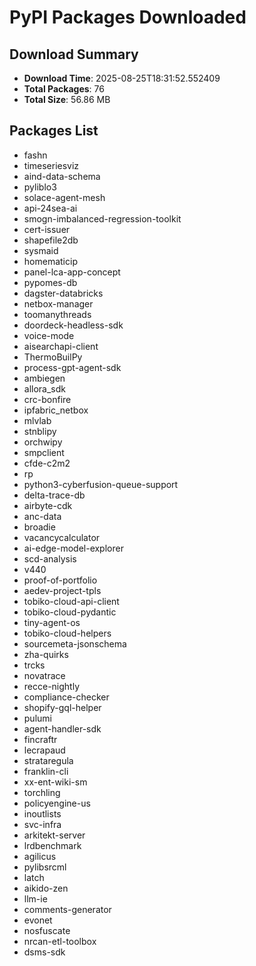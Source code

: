 # PyPI Packages Downloaded

## Download Summary
- **Download Time**: 2025-08-25T18:31:52.552409
- **Total Packages**: 76
- **Total Size**: 56.86 MB

## Packages List
- fashn
- timeseriesviz
- aind-data-schema
- pyliblo3
- solace-agent-mesh
- api-24sea-ai
- smogn-imbalanced-regression-toolkit
- cert-issuer
- shapefile2db
- sysmaid
- homematicip
- panel-lca-app-concept
- pypomes-db
- dagster-databricks
- netbox-manager
- toomanythreads
- doordeck-headless-sdk
- voice-mode
- aisearchapi-client
- ThermoBuilPy
- process-gpt-agent-sdk
- ambiegen
- allora_sdk
- crc-bonfire
- ipfabric_netbox
- mlvlab
- stnblipy
- orchwipy
- smpclient
- cfde-c2m2
- rp
- python3-cyberfusion-queue-support
- delta-trace-db
- airbyte-cdk
- anc-data
- broadie
- vacancycalculator
- ai-edge-model-explorer
- scd-analysis
- v440
- proof-of-portfolio
- aedev-project-tpls
- tobiko-cloud-api-client
- tobiko-cloud-pydantic
- tiny-agent-os
- tobiko-cloud-helpers
- sourcemeta-jsonschema
- zha-quirks
- trcks
- novatrace
- recce-nightly
- compliance-checker
- shopify-gql-helper
- pulumi
- agent-handler-sdk
- fincraftr
- lecrapaud
- strataregula
- franklin-cli
- xx-ent-wiki-sm
- torchling
- policyengine-us
- inoutlists
- svc-infra
- arkitekt-server
- lrdbenchmark
- agilicus
- pylibsrcml
- latch
- aikido-zen
- llm-ie
- comments-generator
- evonet
- nosfuscate
- nrcan-etl-toolbox
- dsms-sdk
